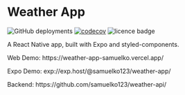 # Weather App

![GitHub deployments](https://img.shields.io/github/deployments/samuelko123/weather-app/production?label=vercel&logo=vercel)
[![codecov](https://codecov.io/gh/samuelko123/weather-app/branch/main/graph/badge.svg?token=VUBC6XWZLT)](https://codecov.io/gh/samuelko123/weather-app)
![licence badge](https://img.shields.io/github/license/samuelko123/weather-app)

<p>A React Native app, built with Expo and styled-components.</p>
<p>Web Demo: https://weather-app-samuelko.vercel.app/</p>
<p>Expo Demo: exp://exp.host/@samuelko123/weather-app/</p>
<p>Backend: https://github.com/samuelko123/weather-api/</p>
